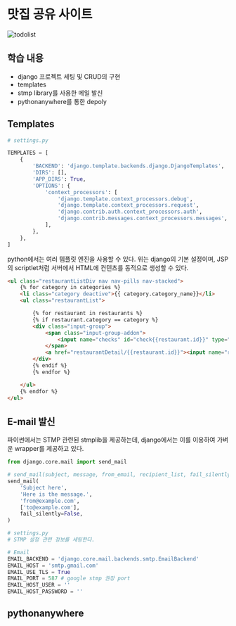 # 맛집 공유 사이트

![todolist](https://user-images.githubusercontent.com/51525202/84785164-1e311380-b026-11ea-9d23-45981680a123.png)

## 학습 내용

- django 프로젝트 세팅 및 CRUD의 구현
- templates
- stmp library를 사용한 메일 발신
- pythonanywhere를 통한 depoly


## Templates  

``` python
# settings.py

TEMPLATES = [
    {
        'BACKEND': 'django.template.backends.django.DjangoTemplates',
        'DIRS': [],
        'APP_DIRS': True,
        'OPTIONS': {
            'context_processors': [
                'django.template.context_processors.debug',
                'django.template.context_processors.request',
                'django.contrib.auth.context_processors.auth',
                'django.contrib.messages.context_processors.messages',
            ],
        },
    },
]
```

python에서는 여러 템플릿 엔진을 사용할 수 있다. 
위는 django의 기본 설정이며, JSP의 scriptlet처럼 서버에서 HTML에 컨텐츠를 동적으로 생성할 수 있다.

``` html
<ul class="restaurantListDiv nav nav-pills nav-stacked">
	{% for category in categories %}
	<li class="category deactive">{{ category.category_name}}</li>
	<ul class="restaurantList">

		{% for restaurant in restaurants %}
		{% if restaurant.category == category %}
		<div class="input-group">
			<span class="input-group-addon">
				<input name="checks" id="check{{restaurant.id}}" type="checkbox" value="{{restaurant.id}}">
			</span>
			<a href="restaurantDetail/{{restaurant.id}}"><input name="res{{restaurant.id}}" id="res{{restaurant.id}}" type="text" class="form-control" disabled style="cursor: pointer;" value="{{restaurant.restaurant_name}}"></a>
		</div>
		{% endif %}
		{% endfor %}

	</ul>
	{% endfor %}
</ul>
```


## E-mail 발신

파이썬에서는 STMP 관련된 stmplib을 제공하는데, django에서는 이를 이용하여 가벼운 wrapper를 제공하고 있다.

``` python
from django.core.mail import send_mail

# send_mail(subject, message, from_email, recipient_list, fail_silently=False, auth_user=None, auth_password=None, connection=None, html_message=None)[source]
send_mail(
    'Subject here',
    'Here is the message.',
    'from@example.com',
    ['to@example.com'],
    fail_silently=False,
)
```


``` python
# settings.py
# STMP 설정 관련 정보를 세팅한다.

# Email
EMAIL_BACKEND = 'django.core.mail.backends.smtp.EmailBackend'
EMAIL_HOST = 'smtp.gmail.com'
EMAIL_USE_TLS = True
EMAIL_PORT = 587 # google stmp 권장 port
EMAIL_HOST_USER = ''
EMAIL_HOST_PASSWORD = ''
```

## pythonanywhere

